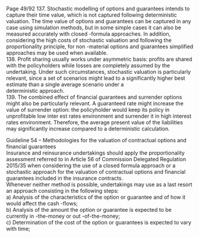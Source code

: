  
Page 49/92 
137. Stochastic modelling of options and guarantees intends to capture their time value, which 
is not captured following deterministic valuation. The time value of options and guarantees 
can be captured in any case using simulation methods, but in some simple cases it can also be measured accurately with closed -formula approaches. In addition, considering the high 
costs of stochastic valuation and following the proportionality principle, for non -material 
options and guarantees simplified approaches may be used when available.  
138. Profit sharing usually works under asymmetric basis: profits are shared with the policyholders while losses are completely assumed by the undertaking. Under such 
circumstances, stochastic valuation is particularly relevant, since a set of scenarios might lead to a significantly higher best estimate than a single average scenario under a  
deterministic approach.  
139. The combined effect of financial guarantees and surrender options might also be particularly relevant. A guaranteed rate might increase the value of surrender option: the policyholder would keep its policy in unprofitable low inter est rates environment and 
surrender it in high interest rates environment. Therefore, the average present value of the liabilities may significantly increase compared to a deterministic calculation.  
 
Guideline 54 – Methodologies for the valuation of contractual options and financial 
guarantees  
Insurance and reinsurance undertakings should apply the proportionality assessment referred 
to in Article 56 of Commission Delegated Regulation 2015/35 when considering the use of a 
closed formula approach or a stochastic approach for the valuation of contractual options and 
financial guarantees included in the insurance contracts.  
Whenever neither method is possible, undertakings may use as a last resort an approach 
consisting in the following steps:  
a) Analysis of the characteristics of the option or guarantee and of how it would affect the 
cash -flows;  
b) Analysis of the amount the option or guarantee is expected to be currently in -the-money 
or out -of-the-money;  
c) Determination of the cost of the option or guarantees is expected to vary with time;  